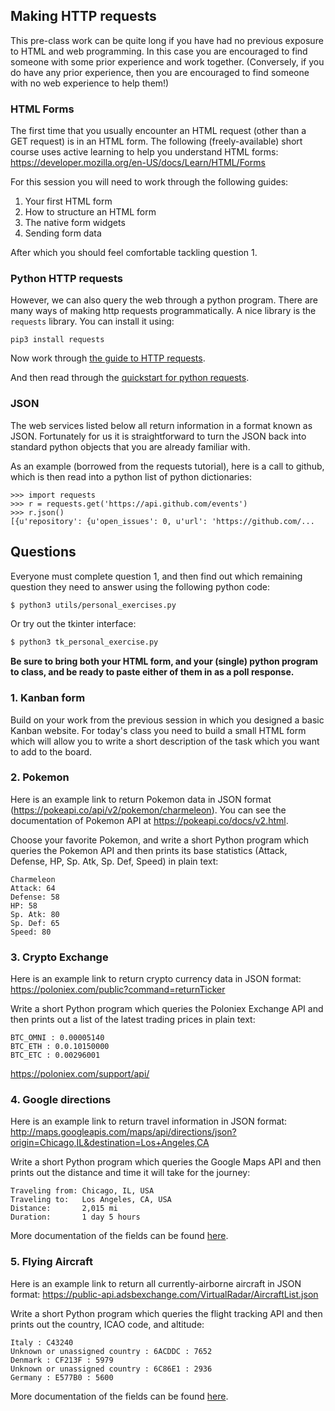 ## Making HTTP requests
This pre-class work can be quite long if you have had no previous exposure to
HTML and web programming.  In this case you are encouraged to find someone with
some prior experience and work together.  (Conversely, if you do have any prior
experience, then you are encouraged to find someone with no web experience to
help them!)

### HTML Forms
The first time that you usually encounter an HTML request (other than a GET
request) is in an HTML form.  The following (freely-available) short course uses
active learning to help you understand HTML forms:
https://developer.mozilla.org/en-US/docs/Learn/HTML/Forms

For this session you will need to work through the following guides:
1. Your first HTML form
2. How to structure an HTML form
3. The native form widgets
4. Sending form data

After which you should feel comfortable tackling question 1.

### Python HTTP requests
However, we can also query the web through a python program.  There are many
ways of making http requests programmatically.  A nice library is the `requests`
library.  You can install it using:
```python3
pip3 install requests
```
Now work through [the guide to HTTP requests](https://developer.mozilla.org/en-US/docs/Web/HTTP/Overview).

And then read through the [quickstart for python requests](http://docs.python-requests.org/en/master/user/quickstart/).

### JSON
The web services listed below all return information in a format known as JSON.
Fortunately for us it is straightforward to turn the JSON back into standard
python objects that you are already familiar with.

As an example (borrowed from the requests tutorial), here is a call to github,
which is then read into a python list of python dictionaries:
```python3
>>> import requests
>>> r = requests.get('https://api.github.com/events')
>>> r.json()
[{u'repository': {u'open_issues': 0, u'url': 'https://github.com/...
```

## Questions
Everyone must complete question 1, and then find out which remaining question
they need to answer using the following python code:
```bash
$ python3 utils/personal_exercises.py
```

Or try out the tkinter interface:
```bash
$ python3 tk_personal_exercise.py
```

**Be sure to bring both your HTML form, and your (single) python program to class,
and be ready to paste either of them in as a poll response.**

### 1. Kanban form

Build on your work from the previous session in which you designed a basic
Kanban website. For today's class you need to build a small HTML form which
will allow you to write a short description of the task which you want to add
to the board.

### 2. Pokemon

Here is an example link to return Pokemon data in JSON format (https://pokeapi.co/api/v2/pokemon/charmeleon). You can see the documentation of Pokemon API at https://pokeapi.co/docs/v2.html.

Choose your favorite Pokemon, and write a short Python program which queries the Pokemon API and then prints its base statistics (Attack, Defense, HP, Sp. Atk, Sp. Def, Speed)
in plain text:
```text
Charmeleon
Attack: 64
Defense: 58
HP: 58
Sp. Atk: 80
Sp. Def: 65
Speed: 80
```

### 3. Crypto Exchange

Here is an example link to return crypto currency data in JSON format:
https://poloniex.com/public?command=returnTicker

Write a short Python program which queries the Poloniex Exchange API and then
prints out a list of the latest trading prices in plain text:
```text
BTC_OMNI : 0.00005140
BTC_ETH : 0.0.10150000
BTC_ETC : 0.00296001
```
https://poloniex.com/support/api/

### 4. Google directions

Here is an example link to return travel information in JSON format:
http://maps.googleapis.com/maps/api/directions/json?origin=Chicago,IL&destination=Los+Angeles,CA

Write a short Python program which queries the Google Maps API and then
prints out the distance and time it will take for the journey:

```text
Traveling from: Chicago, IL, USA
Traveling to:   Los Angeles, CA, USA
Distance:       2,015 mi
Duration:       1 day 5 hours
```
More documentation of the fields can be found [here](https://developers.google.com/maps/documentation/directions/start).

### 5. Flying Aircraft

Here is an example link to return all currently-airborne aircraft in JSON format:
https://public-api.adsbexchange.com/VirtualRadar/AircraftList.json

Write a short Python program which queries the flight tracking API and then
prints out the country, ICAO code, and altitude:

```text
Italy : C43240
Unknown or unassigned country : 6ACDDC : 7652
Denmark : CF213F : 5979
Unknown or unassigned country : 6C86E1 : 2936
Germany : E577B0 : 5600
```

More documentation of the fields can be found [here](https://www.adsbexchange.com/datafields/).
